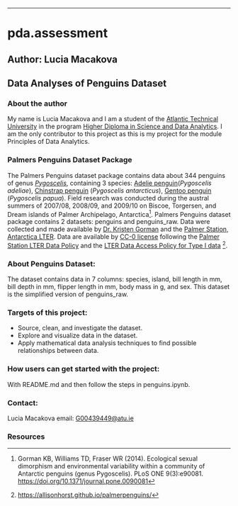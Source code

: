 ***
# pda.assessment
## Author: Lucia Macakova
## Data Analyses of Penguins Dataset

### About the author
My name is Lucia Macakova and I am a student of the [Atlantic Technical University](https://www.atu.ie/) in the program [Higher Diploma in Science and Data Analytics](https://www.gmit.ie/higher-diploma-in-science-in-computing-in-data-analytics). I am the only contributor to this project as this is my project for the module Principles of Data Analytics.

### Palmers Penguins Dataset Package
The Palmers Penguins dataset package contains data about 344 penguins of genus [*Pygoscelis*](https://en.wikipedia.org/wiki/Pygoscelis), containing 3 species: [Adelie penguin](https://birdsoftheworld.org/bow/species/adepen1/cur/introduction)(*Pygoscelis adeliae*), [Chinstrap penguin](https://birdsoftheworld.org/bow/species/chipen2/cur/introduction) (*Pygoscelis antarcticus*), [Gentoo penguin](https://birdsoftheworld.org/bow/species/genpen1/cur/introduction) (*Pygoscelis papua*). Field research was conducted during the austral summers of 2007/08, 2008/09, and 2009/10 on Biscoe, Torgersen, and Dream islands of Palmer Archipelago, Antarctica[^1]. Palmers Penguins dataset package contains 2 datasets: penguins and penguins_raw. Data were collected and made available by [Dr. Kristen Gorman](https://www.uaf.edu/cfos/people/faculty/detail/kristen-gorman.php) and the [Palmer Station, Antarctica LTER](https://pallter.marine.rutgers.edu/). Data are available by [CC-0 license](https://creativecommons.org/public-domain/cc0/) following the [Palmer Station LTER Data Policy](https://pallter.marine.rutgers.edu/data/) and the [LTER Data Access Policy for Type I data](https://lternet.edu/data-access-policy/) [^2].

### About Penguins Dataset: 
The dataset contains data in 7 columns: species, island, bill length in mm, bill depth in mm, flipper length in mm, body mass in g, and sex. This dataset is the simplified version of penguins_raw.

### Targets of this project:
- Source, clean, and investigate the dataset. 
- Explore and visualize data in the dataset.
- Apply mathematical data analysis techniques to find possible relationships between data.

### How users can get started with the project:
With README.md and then follow the steps in penguins.ipynb.

### Contact:
Lucia Macakova
email: G00439449@atu.ie

### Resources
[^1]:Gorman KB, Williams TD, Fraser WR (2014). Ecological sexual dimorphism and environmental variability within a community of Antarctic penguins (genus Pygoscelis). PLoS ONE 9(3):e90081. https://doi.org/10.1371/journal.pone.0090081
[^2]:https://allisonhorst.github.io/palmerpenguins/
